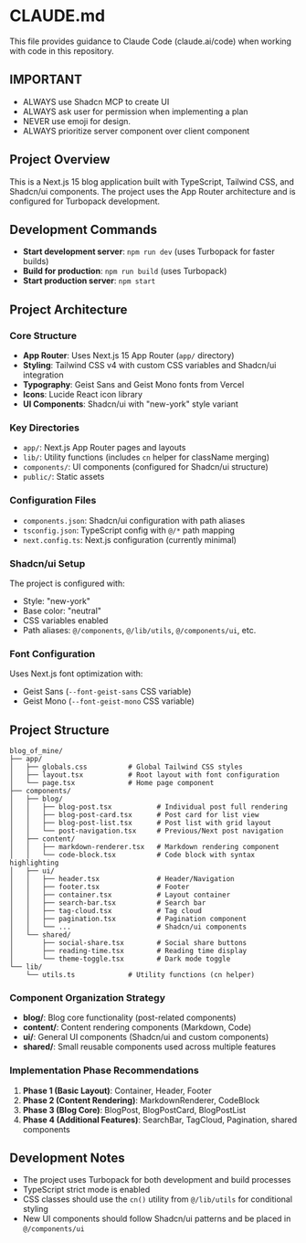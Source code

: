 # CLAUDE.md

This file provides guidance to Claude Code (claude.ai/code) when working with code in this repository.

## IMPORTANT
- ALWAYS use Shadcn MCP to create UI
- ALWAYS ask user for permission when implementing a plan
- NEVER use emoji for design.
- ALWAYS prioritize server component over client component

## Project Overview

This is a Next.js 15 blog application built with TypeScript, Tailwind CSS, and Shadcn/ui components. The project uses the App Router architecture and is configured for Turbopack development.

## Development Commands

- **Start development server**: `npm run dev` (uses Turbopack for faster builds)
- **Build for production**: `npm run build` (uses Turbopack)
- **Start production server**: `npm start`

## Project Architecture

### Core Structure
- **App Router**: Uses Next.js 15 App Router (`app/` directory)
- **Styling**: Tailwind CSS v4 with custom CSS variables and Shadcn/ui integration
- **Typography**: Geist Sans and Geist Mono fonts from Vercel
- **Icons**: Lucide React icon library
- **UI Components**: Shadcn/ui with "new-york" style variant

### Key Directories
- `app/`: Next.js App Router pages and layouts
- `lib/`: Utility functions (includes `cn` helper for className merging)
- `components/`: UI components (configured for Shadcn/ui structure)
- `public/`: Static assets

### Configuration Files
- `components.json`: Shadcn/ui configuration with path aliases
- `tsconfig.json`: TypeScript config with `@/*` path mapping
- `next.config.ts`: Next.js configuration (currently minimal)

### Shadcn/ui Setup
The project is configured with:
- Style: "new-york"
- Base color: "neutral" 
- CSS variables enabled
- Path aliases: `@/components`, `@/lib/utils`, `@/components/ui`, etc.

### Font Configuration
Uses Next.js font optimization with:
- Geist Sans (`--font-geist-sans` CSS variable)
- Geist Mono (`--font-geist-mono` CSS variable)

## Project Structure

```
blog_of_mine/
├── app/
│   ├── globals.css          # Global Tailwind CSS styles
│   ├── layout.tsx           # Root layout with font configuration
│   └── page.tsx             # Home page component
├── components/
│   ├── blog/
│   │   ├── blog-post.tsx           # Individual post full rendering
│   │   ├── blog-post-card.tsx      # Post card for list view
│   │   ├── blog-post-list.tsx      # Post list with grid layout
│   │   └── post-navigation.tsx     # Previous/Next post navigation
│   ├── content/
│   │   ├── markdown-renderer.tsx   # Markdown rendering component
│   │   └── code-block.tsx          # Code block with syntax highlighting
│   ├── ui/
│   │   ├── header.tsx              # Header/Navigation
│   │   ├── footer.tsx              # Footer
│   │   ├── container.tsx           # Layout container
│   │   ├── search-bar.tsx          # Search bar
│   │   ├── tag-cloud.tsx           # Tag cloud
│   │   ├── pagination.tsx          # Pagination component
│   │   └── ...                     # Shadcn/ui components
│   └── shared/
│       ├── social-share.tsx        # Social share buttons
│       ├── reading-time.tsx        # Reading time display
│       └── theme-toggle.tsx        # Dark mode toggle
└── lib/
    └── utils.ts             # Utility functions (cn helper)

```

### Component Organization Strategy

- **blog/**: Blog core functionality (post-related components)
- **content/**: Content rendering components (Markdown, Code)
- **ui/**: General UI components (Shadcn/ui and custom components)
- **shared/**: Small reusable components used across multiple features

### Implementation Phase Recommendations

1. **Phase 1 (Basic Layout)**: Container, Header, Footer
2. **Phase 2 (Content Rendering)**: MarkdownRenderer, CodeBlock
3. **Phase 3 (Blog Core)**: BlogPost, BlogPostCard, BlogPostList
4. **Phase 4 (Additional Features)**: SearchBar, TagCloud, Pagination, shared components

## Development Notes

- The project uses Turbopack for both development and build processes
- TypeScript strict mode is enabled
- CSS classes should use the `cn()` utility from `@/lib/utils` for conditional styling
- New UI components should follow Shadcn/ui patterns and be placed in `@/components/ui`